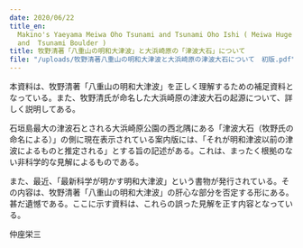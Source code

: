 ```yaml
---
date: 2020/06/22
title_en:
  Makino's Yaeyama Meiwa Oho Tsunami and Tsunami Oho Ishi ( Meiwa Huge Tsunami
  and  Tsunami Boulder )
title: 牧野清著「八重山の明和大津波」と大浜崎原の「津波大石」について
file: "/uploads/牧野清著八重山の明和大津波と大浜崎原の津波大石について　初版.pdf"
---
```


本資料は、牧野清著「八重山の明和大津波」を正しく理解するための補足資料となっている。また、牧野清氏が命名した大浜崎原の津波大石の起源について、詳しく説明してある。

石垣島最大の津波石とされる大浜崎原公園の西北隅にある「津波大石（牧野氏の命名による）」の側に現在表示されている案内版には、「それが明和津波以前の津波によるものと推定される」とする旨の記述がある。これは、まったく根拠のない非科学的な見解によるものである。

また、最近、「最新科学が明かす明和大津波」という書物が発行されている。その内容は、牧野清著「八重山の明和大津波」の肝心な部分を否定する形にある。甚だ遺憾である。ここに示す資料は、これらの誤った見解を正す内容となっている。

仲座栄三
